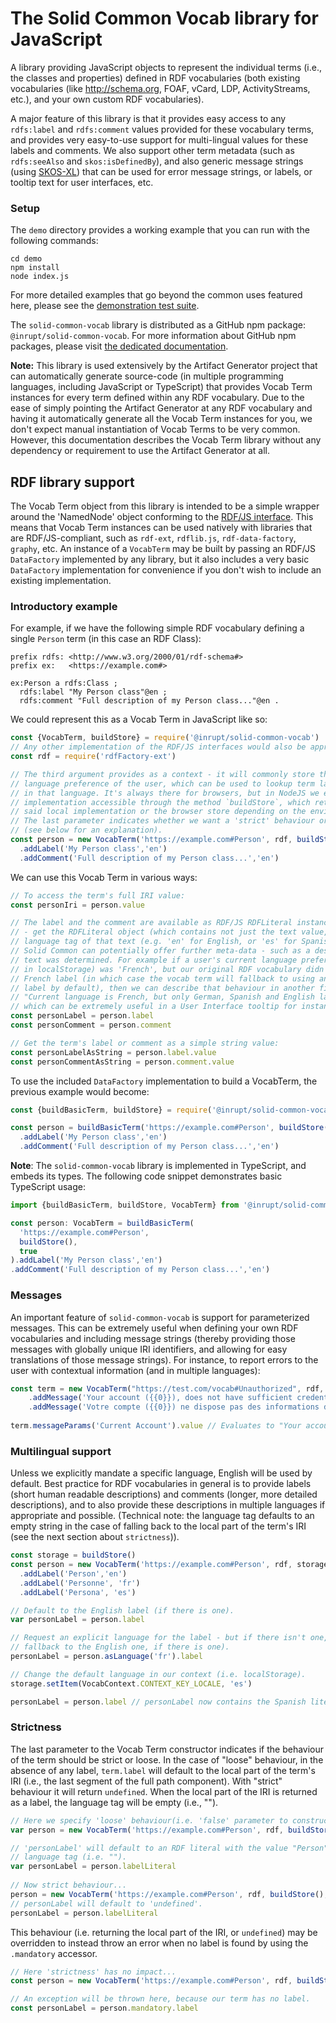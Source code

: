 # The Solid Common Vocab library for JavaScript

A library providing JavaScript objects to represent the individual terms
(i.e., the classes and properties) defined in RDF vocabularies (both existing
vocabularies (like http://schema.org, FOAF, vCard, LDP, ActivityStreams, etc.),
and your own custom RDF vocabularies).
  
A major feature of this library is that it provides easy access to any 
`rdfs:label` and `rdfs:comment` values provided for these vocabulary terms, and 
provides very easy-to-use support for multi-lingual values for these labels and
comments. We also support other term metadata (such as `rdfs:seeAlso` and
`skos:isDefinedBy`), and also generic message strings (using 
[SKOS-XL](https://www.w3.org/TR/skos-reference/skos-xl.html)) that can be used
for error message strings, or labels, or tooltip text for user interfaces, etc.

### Setup

The `demo` directory provides a working example that you can run with the
following commands:

```
cd demo
npm install
node index.js
```

For more detailed examples that go beyond the common uses featured here, please
see the [demonstration test suite](./demo/demonstrateByUsage.test.js). 

The `solid-common-vocab` library is distributed as a GitHub npm package: 
`@inrupt/solid-common-vocab`.
For more information about GitHub npm packages, please visit
[the dedicated documentation](https://help.github.com/en/github/managing-packages-with-github-packages/configuring-npm-for-use-with-github-packages).


**Note:** This library is used extensively by the Artifact Generator project 
that can automatically generate source-code (in multiple programming languages, 
including JavaScript or TypeScript) that provides Vocab Term instances for every
term defined within any RDF vocabulary. Due to the ease of simply pointing the
Artifact Generator at any RDF vocabulary and having it automatically generate all
the Vocab Term instances for you, we don't expect manual instantiation of Vocab
Terms to be very common. However, this documentation describes the Vocab Term
library without any dependency or requirement to use the Artifact Generator at
all.

## RDF library support

The Vocab Term object from this library is intended to be a simple wrapper
around the 'NamedNode' object conforming to the
[RDF/JS interface](http://rdf.js.org/data-model-spec/).
This means that Vocab Term instances can be used natively with libraries that
are RDF/JS-compliant, such as `rdf-ext`, `rdflib.js`, `rdf-data-factory`,
`graphy`, etc. An instance of a `VocabTerm` may be built by passing an RDF/JS
`DataFactory` implemented by any library, but it also includes a very basic
`DataFactory` implementation for convenience if you don't wish to include an
existing implementation.

### Introductory example

For example, if we have the following simple RDF vocabulary defining a single
`Person` term (in this case an RDF Class):
```
prefix rdfs: <http://www.w3.org/2000/01/rdf-schema#>
prefix ex:   <https://example.com#>

ex:Person a rdfs:Class ;
  rdfs:label "My Person class"@en ;
  rdfs:comment "Full description of my Person class..."@en .
```

We could represent this as a Vocab Term in JavaScript like so:
```javascript
const {VocabTerm, buildStore} = require('@inrupt/solid-common-vocab')
// Any other implementation of the RDF/JS interfaces would also be appropriate.
const rdf = require('rdfFactory-ext')

// The third argument provides as a context - it will commonly store things like the current
// language preference of the user, which can be used to lookup term labels or comments
// in that language. It's always there for browsers, but in NodeJS we expose a local 
// implementation accessible through the method `buildStore`, which returns either
// said local implementation or the browser store depending on the environment.
// The last parameter indicates whether we want a 'strict' behaviour or not
// (see below for an explanation).  
const person = new VocabTerm('https://example.com#Person', rdf, buildStore(), true)
  .addLabel('My Person class','en')
  .addComment('Full description of my Person class...','en')
```

We can use this Vocab Term in various ways:
```javascript
// To access the term's full IRI value:
const personIri = person.value

// The label and the comment are available as RDF/JS RDFLiteral instances:
// - get the RDFLiteral object (which contains not just the text value, but also the 
// language tag of that text (e.g. 'en' for English, or 'es' for Spanish).
// Solid Common can potentially offer further meta-data - such as a description of how the
// text was determined. For example if a user's current language preference (as stored
// in localStorage) was 'French', but our original RDF vocabulary didn't provide a
// French label (in which case the vocab term will fallback to using an English
// label by default), then we can describe that behaviour in another field saying:
// "Current language is French, but only German, Spanish and English labels are available: using English",
// which can be extremely useful in a User Interface tooltip for instance):
const personLabel = person.label
const personComment = person.comment

// Get the term's label or comment as a simple string value:
const personLabelAsString = person.label.value
const personCommentAsString = person.comment.value
```

To use the included `DataFactory` implementation to build a VocabTerm, the 
previous example would become: 

```javascript
const {buildBasicTerm, buildStore} = require('@inrupt/solid-common-vocab')

const person = buildBasicTerm('https://example.com#Person', buildStore(), true)
  .addLabel('My Person class','en')
  .addComment('Full description of my Person class...','en')
```

**Note**: The `solid-common-vocab` library is implemented in TypeScript, and embeds 
its types. The following code snippet demonstrates basic TypeScript usage:

```typescript
import {buildBasicTerm, buildStore, VocabTerm} from '@inrupt/solid-common-vocab'

const person: VocabTerm = buildBasicTerm(
  'https://example.com#Person',
  buildStore(),
  true
).addLabel('My Person class','en')
.addComment('Full description of my Person class...','en')
```

### Messages

An important feature of `solid-common-vocab` is support for parameterized messages.
This can be extremely useful when defining your own RDF vocabularies and including
message strings (thereby providing those messages with globally unique IRI
identifiers, and allowing for easy translations of those message strings). For
instance, to report errors to the user with contextual information (and in
multiple languages):

```javascript
const term = new VocabTerm("https://test.com/vocab#Unauthorized", rdf, buildStore(), true)
    .addMessage('Your account ({{0}}), does not have sufficient credentials for this operation', 'en')
    .addMessage('Votre compte ({{0}}) ne dispose pas des informations d'identification suffisantes pour cette opération', 'fr')
    
term.messageParams('Current Account').value // Evaluates to "Your account (Current Account)..."
```

### Multilingual support

Unless we explicitly mandate a specific language, English will be used by default.
Best practice for RDF vocabularies in general is to provide labels (short human
readable descriptions) and comments (longer, more detailed descriptions), and to
also provide these descriptions in multiple languages if appropriate and possible.
(Technical note: the language tag defaults to an empty string in the case of
falling back to the local part of the term's IRI (see the next section about
`strictness`)).

```javascript
const storage = buildStore()
const person = new VocabTerm('https://example.com#Person', rdf, storage, true)
  .addLabel('Person','en')
  .addLabel('Personne', 'fr')
  .addLabel('Persona', 'es')

// Default to the English label (if there is one).
var personLabel = person.label

// Request an explicit language for the label - but if there isn't one, we'll 
// fallback to the English one, if there is one).
personLabel = person.asLanguage('fr').label

// Change the default language in our context (i.e. localStorage).
storage.setItem(VocabContext.CONTEXT_KEY_LOCALE, 'es')

personLabel = person.label // personLabel now contains the Spanish literal.
```

### Strictness

The last parameter to the Vocab Term constructor indicates if the behaviour
of the term should be strict or loose.
In the case of "loose" behaviour, in the absence of any label, 
`term.label` will default to the local part of the term's IRI (i.e., the last
segment of the full path component). With "strict" behaviour it will return
`undefined`. When the local part of the IRI is returned as a label, the language
tag will be empty (i.e., "").

```javascript
// Here we specify 'loose' behaviour(i.e. 'false' parameter to constructor)...
var person = new VocabTerm('https://example.com#Person', rdf, buildStore(), false)

// 'personLabel' will default to an RDF literal with the value "Person", and an empty
// language tag (i.e. "").
var personLabel = person.labelLiteral 
 
// Now strict behaviour...
person = new VocabTerm('https://example.com#Person', rdf, buildStore(), true)
// personLabel will default to 'undefined'.
personLabel = person.labelLiteral
```

This behaviour (i.e. returning the local part of the IRI, or `undefined`) may
be overridden to instead throw an error when no label is found by using the
`.mandatory` accessor.

```javascript
// Here 'strictness' has no impact...
const person = new VocabTerm('https://example.com#Person', rdf, buildStore(), true)

// An exception will be thrown here, because our term has no label.
const personLabel = person.mandatory.label 
```
